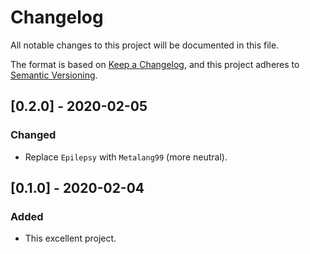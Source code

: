 # Changelog
All notable changes to this project will be documented in this file.

The format is based on [Keep a Changelog](https://keepachangelog.com/en/1.0.0/),
and this project adheres to [Semantic Versioning](https://semver.org/spec/v2.0.0.html).

## [0.2.0] - 2020-02-05

### Changed

 - Replace `Epilepsy` with `Metalang99` (more neutral).

## [0.1.0] - 2020-02-04

### Added

 - This excellent project.
